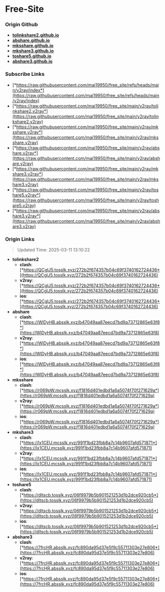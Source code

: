 # Free-Site

### Origin Github

- [**tolinkshare2.github.io**](https://github.com/tolinkshare2/tolinkshare2.github.io)
- [**abshare.github.io**](https://github.com/abshare/abshare.github.io)
- [**mksshare.github.io**](https://github.com/mksshare/mksshare.github.io)
- [**mkshare3.github.io**](https://github.com/mkshare3/mkshare3.github.io)
- [**toshare5.github.io**](https://github.com/toshare5/toshare5.github.io)
- [**abshare3.github.io**](https://github.com/abshare3/abshare3.github.io)

### Subscribe Links

- [*https://raw.githubusercontent.com/mai19950/free_site/refs/heads/main/v2ray/index*](https://raw.githubusercontent.com/mai19950/free_site/refs/heads/main/v2ray/index)
- [*https://raw.githubusercontent.com/mai19950/free_site/main/v2ray/tolinkshare2.v2ray*](https://raw.githubusercontent.com/mai19950/free_site/main/v2ray/tolinkshare2.v2ray)
- [*https://raw.githubusercontent.com/mai19950/free_site/main/v2ray/mksshare.v2ray*](https://raw.githubusercontent.com/mai19950/free_site/main/v2ray/mksshare.v2ray)
- [*https://raw.githubusercontent.com/mai19950/free_site/main/v2ray/abshare.v2ray*](https://raw.githubusercontent.com/mai19950/free_site/main/v2ray/abshare.v2ray)
- [*https://raw.githubusercontent.com/mai19950/free_site/main/v2ray/mkshare3.v2ray*](https://raw.githubusercontent.com/mai19950/free_site/main/v2ray/mkshare3.v2ray)
- [*https://raw.githubusercontent.com/mai19950/free_site/main/v2ray/toshare5.v2ray*](https://raw.githubusercontent.com/mai19950/free_site/main/v2ray/toshare5.v2ray)
- [*https://raw.githubusercontent.com/mai19950/free_site/main/v2ray/abshare3.v2ray*](https://raw.githubusercontent.com/mai19950/free_site/main/v2ray/abshare3.v2ray)

### Origin Links

> Updated Time: 2025-03-11 13:10:22

- **tolinkshare2**
  - **clash**: [*https://QCglJ5.tosslk.xyz/272b2f674357b04c69f3740162724436*](https://QCglJ5.tosslk.xyz/272b2f674357b04c69f3740162724436)
  - **v2ray**: [*https://QCglJ5.tosslk.xyz/272b2f674357b04c69f3740162724436*](https://QCglJ5.tosslk.xyz/272b2f674357b04c69f3740162724436)
  - **ios**: [*https://QCglJ5.tosslk.xyz/272b2f674357b04c69f3740162724436*](https://QCglJ5.tosslk.xyz/272b2f674357b04c69f3740162724436)
- **abshare**
  - **clash**: [*https://WlDyHB.absslk.xyz/b47049aa87eecd7bd9a73712865e63f8*](https://WlDyHB.absslk.xyz/b47049aa87eecd7bd9a73712865e63f8)
  - **v2ray**: [*https://WlDyHB.absslk.xyz/b47049aa87eecd7bd9a73712865e63f8*](https://WlDyHB.absslk.xyz/b47049aa87eecd7bd9a73712865e63f8)
  - **ios**: [*https://WlDyHB.absslk.xyz/b47049aa87eecd7bd9a73712865e63f8*](https://WlDyHB.absslk.xyz/b47049aa87eecd7bd9a73712865e63f8)
- **mksshare**
  - **clash**: [*https://r069pW.mcsslk.xyz/f1816d401edbd1a6a5074f70f271629a*](https://r069pW.mcsslk.xyz/f1816d401edbd1a6a5074f70f271629a)
  - **v2ray**: [*https://r069pW.mcsslk.xyz/f1816d401edbd1a6a5074f70f271629a*](https://r069pW.mcsslk.xyz/f1816d401edbd1a6a5074f70f271629a)
  - **ios**: [*https://r069pW.mcsslk.xyz/f1816d401edbd1a6a5074f70f271629a*](https://r069pW.mcsslk.xyz/f1816d401edbd1a6a5074f70f271629a)
- **mkshare3**
  - **clash**: [*https://lx1CEU.mcsslk.xyz/991f1bd23fbb8a7c14b9607afd571871*](https://lx1CEU.mcsslk.xyz/991f1bd23fbb8a7c14b9607afd571871)
  - **v2ray**: [*https://lx1CEU.mcsslk.xyz/991f1bd23fbb8a7c14b9607afd571871*](https://lx1CEU.mcsslk.xyz/991f1bd23fbb8a7c14b9607afd571871)
  - **ios**: [*https://lx1CEU.mcsslk.xyz/991f1bd23fbb8a7c14b9607afd571871*](https://lx1CEU.mcsslk.xyz/991f1bd23fbb8a7c14b9607afd571871)
- **toshare5**
  - **clash**: [*https://dltscb.tosslk.xyz/06f9979b5b901521253d1b2dce920cb5*](https://dltscb.tosslk.xyz/06f9979b5b901521253d1b2dce920cb5)
  - **v2ray**: [*https://dltscb.tosslk.xyz/06f9979b5b901521253d1b2dce920cb5*](https://dltscb.tosslk.xyz/06f9979b5b901521253d1b2dce920cb5)
  - **ios**: [*https://dltscb.tosslk.xyz/06f9979b5b901521253d1b2dce920cb5*](https://dltscb.tosslk.xyz/06f9979b5b901521253d1b2dce920cb5)
- **abshare3**
  - **clash**: [*https://7frcHR.absslk.xyz/fc890da95d37e5f9c55711303e27e806*](https://7frcHR.absslk.xyz/fc890da95d37e5f9c55711303e27e806)
  - **v2ray**: [*https://7frcHR.absslk.xyz/fc890da95d37e5f9c55711303e27e806*](https://7frcHR.absslk.xyz/fc890da95d37e5f9c55711303e27e806)
  - **ios**: [*https://7frcHR.absslk.xyz/fc890da95d37e5f9c55711303e27e806*](https://7frcHR.absslk.xyz/fc890da95d37e5f9c55711303e27e806)
